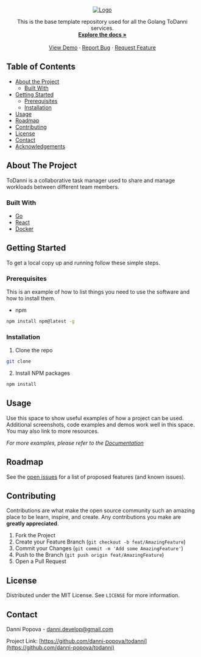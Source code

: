 <!-- MARKDOWN LINKS & IMAGES -->
<!-- Edit these for each different repository -->
<!-- https://www.markdownguide.org/basic-syntax/#reference-style-links -->
[repo-url]: https://github.com/todanni/task-service
[issues-shield]: https://img.shields.io/github/issues/danni-popova/repo.svg?style=flat-square
[issues-url]: https://github.com/danni-popova/toDanni/issues
[license-shield]: https://img.shields.io/github/license/danni-popova/repo.svg?style=flat-square
[license-url]: https://github.com/danni-popova/toDanni/blob/master/LICENSE.txt
[linkedin-shield]: https://img.shields.io/badge/-LinkedIn-black.svg?style=flat-square&logo=linkedin&colorB=555
[linkedin-url]: https://www.linkedin.com/in/danni-popova-00a63b138/
[product-screenshot]: https://i.ibb.co/MRm9zFx/demo.png


<!-- PROJECT LOGO -->
<br />
<p align="center">
  <a href="https://github.com/danni-popova/todanni">
    <img src="https://i.imgur.com/HrJnOou.png" alt="Logo">
  </a>

  <p align="center">
    This is the base template repository used for all the Golang ToDanni services.
    <br />
    <a href="https://github.com/danni-popova/toDanni"><strong>Explore the docs »</strong></a>
    <br />
    <br />
    <a href="https://github.com/danni-popova/toDanni">View Demo</a>
    ·
    <a href="https://github.com/danni-popova/toDanni/issues">Report Bug</a>
    ·
    <a href="https://github.com/danni-popova/toDanni/issues">Request Feature</a>
  </p>
</p>

<!-- TABLE OF CONTENTS -->
## Table of Contents

* [About the Project](#about-the-project)
    * [Built With](#built-with)
* [Getting Started](#getting-started)
    * [Prerequisites](#prerequisites)
    * [Installation](#installation)
* [Usage](#usage)
* [Roadmap](#roadmap)
* [Contributing](#contributing)
* [License](#license)
* [Contact](#contact)
* [Acknowledgements](#acknowledgements)



<!-- ABOUT THE PROJECT -->
## About The Project
ToDanni is a collaborative task manager used to share and manage workloads between different team members.


### Built With

* [Go]()
* [React]()
* [Docker]()


<!-- GETTING STARTED -->
## Getting Started


To get a local copy up and running follow these simple steps.


### Prerequisites

This is an example of how to list things you need to use the software and how to install them.
* npm
```sh
npm install npm@latest -g
```

### Installation

1. Clone the repo
```sh
git clone 
```
2. Install NPM packages
```sh
npm install
```



<!-- USAGE EXAMPLES -->
## Usage

Use this space to show useful examples of how a project can be used. Additional screenshots, code examples and demos work well in this space. You may also link to more resources.

_For more examples, please refer to the [Documentation](https://documenter.getpostman.com/view/4194169/TVK77LqV)_



<!-- ROADMAP -->
## Roadmap

See the [open issues](https://github.com/danni-popova/todanni/issues) for a list of proposed features (and known issues).



<!-- CONTRIBUTING -->
## Contributing

Contributions are what make the open source community such an amazing place to be learn, inspire, and create. Any contributions you make are **greatly appreciated**.

1. Fork the Project
2. Create your Feature Branch (`git checkout -b feat/AmazingFeature`)
3. Commit your Changes (`git commit -m 'Add some AmazingFeature'`)
4. Push to the Branch (`git push origin feat/AmazingFeature`)
5. Open a Pull Request

<!-- LICENSE -->
## License

Distributed under the MIT License. See `LICENSE` for more information.


<!-- CONTACT -->
## Contact

Danni Popova -  danni.develop@gmail.com

Project Link: [https://github.com/danni-popova/todanni](https://github.com/danni-popova/todanni)

